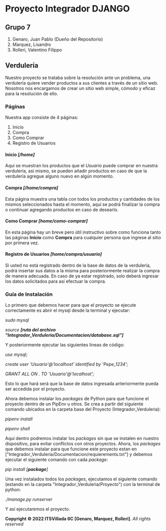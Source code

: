 # Proyecto Integrador DJANGO

## Grupo 7

1. Genaro, Juan Pablo (Dueño del Repositorio)
2. Marquez, Lisandro
3. Rolleri, Valentino Filippo

## Verdulería

Nuestro proyecto se trataba sobre la resolución ante un problema, una verdulería quiere vender productos a sus clientes a través de un sitio web. Nosotros nos encargamos de crear un sitio web simple, cómodo y eficaz para la resolución de ello.

### Páginas

Nuestra app consiste de 4 páginas:

1. Inicio
2. Compra
3. Como Comprar
4. Registro de Usuarios

#### Inicio *[/home]*

Aquí se muestran los productos que el *Usuario* puede comprar en nuestra verdulería, así mismo, se pueden añadir productos en caso de que la verdulería agregue alguno nuevo en algún momento.

#### Compra *[/home/compra]*

Esta página muestra una tabla con todos los productos y cantidades de los mismos seleccionados hasta el momento, aquí se podrá finalizar la compra o continuar agregando productos en caso de desearlo.

#### Como Comprar *[home/como-comprar]*

En esta página hay un breve pero útil instructivo sobre como funciona tanto las páginas **Inicio** como **Compra** para cualquier persona que ingrese al sitio por primera vez.

#### Registro de Usuarios *[home/compra/usuario]*

Si usted no está registrado dentro de la base de datos de la verdulería, podrá insertar sus datos a la misma para posteriormente realizar la compra de manera adecuada. En caso de ya estar registrado, solo deberá ingresar los datos solicitados para así efectuar la compra.

### Guía de Instalación

Lo primero que debemos hacer para que el proyecto se ejecute correctamente es abrir el mysql desde la terminal y ejecutar:

*sudo mysql*

*source **[ruta del archivo "Integrador_Verduleria/Documentacion/database.sql"]***

Y posteriormente ejecutar las siguientes lineas de código:

*use mysql;*

*create user 'Usuario'@'localhost' identified by 'Pepe_1234';*

*GRANT ALL ON . TO 'Usuario'@'localhost';*

Esto lo que hará será que la base de datos ingresada anteriormente pueda ser accedida por el proyecto.

Ahora debemos instalar los *packages* de Python para que funcione el proyecto dentro de un PipEnv u otros. Se crea a partir del siguiente comando ubicados en la carpeta base del Proyecto (Integrador_Verduleria):

*pipenv install*

*pipenv shell*

Aquí dentro podremos instalar los *packages* sin que se instalen en nuestro dispositivo, para evitar conflictos con otros proyectos. Ahora, los *packages* que debemos instalar para que funcione este proyecto estan en ["Integrador_Verduleria/Documentacion/requierements.txt"] y debemos ejecutar el siguiente comando con cada *package*:

*pip install [**package**]*

Una vez instalados todos los *packages*, ejecutamos el siguiente comando (estando en la carpeta "Integrador_Verduleria/Proyecto") con la terminal de python:

*./manage.py runserver*

Y así ejecutaremos el proyecto.

**Copyright © 2022 ITSVillada 6C [Genaro, Marquez, Rolleri]**. *All rights reserved*